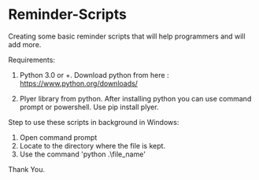 # Reminder-Scripts
Creating some basic reminder scripts that will help programmers and will add more.

Requirements:
1. Python 3.0 or +.
   Download python from here : https://www.python.org/downloads/

2. Plyer library from python.
  After installing python you can use command prompt or powershell. Use pip install plyer.
  
Step to use these scripts in background in Windows:
1. Open command prompt
2. Locate to the directory where the file is kept.
3. Use the command 'python .\file_name' 

Thank You.
